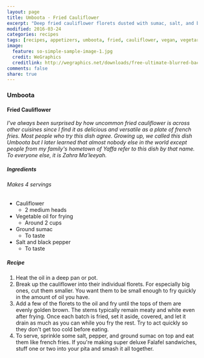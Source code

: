 ```yaml
---
layout: page
title: Umboota · Fried Cauliflower
excerpt: "Deep fried cauliflower florets dusted with sumac, salt, and black pepper."
modified: 2016-03-24
categories: recipes
tags: [recipes, appetizers, umboota, fried, cauliflower, vegan, vegetarian]
image:
  feature: so-simple-sample-image-1.jpg
  credit: WeGraphics
  creditlink: http://wegraphics.net/downloads/free-ultimate-blurred-background-pack/
comments: false
share: true
---
```


### Umboota
#### Fried Cauliflower

*I've always been surprised by how uncommon fried cauliflower is across other cuisines since I find it as delicious and versatile as a plate of french fries. Most people who try this dish agree. Growing up, we called this dish Umboota but I later learned that almost nobody else in the world except people from my family's hometown of Yaffa refer to this dish by that name. To everyone else,  it is Zahra Ma'leeyah.*

##### Ingredients
###### Makes 4 servings

* Cauliflower
  - 2 medium heads
* Vegetable oil for frying
  - Around 2 cups
* Ground sumac
  - To taste
* Salt and black pepper
  - To taste

##### Recipe

1. Heat the oil in a deep pan or pot.
2. Break up the cauliflower into their individual florets. For especially big ones, cut them smaller. You want them to be small enough to fry quickly in the amount of oil you have.
3. Add a few of the florets to the oil and fry until the tops of them are evenly golden brown. The stems typically remain meaty and white even after frying. Once each batch is fried, set it aside, covered, and let it drain as much as you can while you fry the rest. Try to act quickly so they don't get too cold before eating.
4. To serve, sprinkle some salt, pepper, and ground sumac on top and eat them like french fries. If you're making super deluxe Falafel sandwiches, stuff one or two into your pita and smash it all together.
